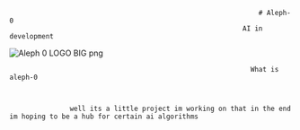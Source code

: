                                                                   # Aleph-0
                                                              AI in development
![Aleph 0 LOGO BIG png](https://user-images.githubusercontent.com/79509710/185190190-245d3b9e-f086-4e26-9277-b70c6f5e995c.png)

                                                                      
                                                                What is aleph-0
                                                                     

                         
                   well its a little project im working on that in the end im hoping to be a hub for certain ai algorithms 
